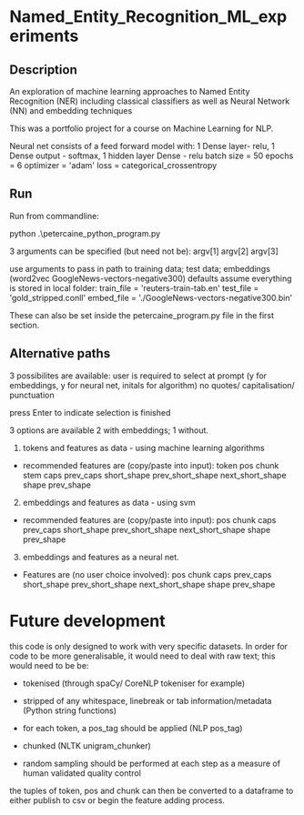 # Named_Entity_Recognition_ML_experiments

## Description
An exploration of machine learning approaches to Named Entity Recognition (NER) including classical classifiers as well as Neural Network (NN) and embedding techniques

This was a portfolio project for a course on Machine Learning for NLP. 


Neural net consists of a feed forward model with:
1 Dense layer- relu, 1 Dense output - softmax, 1 hidden layer Dense - relu
batch size = 50
epochs = 6
optimizer = 'adam'
loss = categorical_crossentropy


## Run
Run from commandline: 

python .\petercaine_python_program.py 

3 arguments can be specified (but need not be): argv[1] argv[2] argv[3]

use arguments to pass in path to training data; test data; embeddings (word2vec GoogleNews-vectors-negative300)
defaults assume everything is stored in local folder:
train_file = 'reuters-train-tab.en'
test_file = 'gold_stripped.conll'
embed_file = './GoogleNews-vectors-negative300.bin'

These can also be set inside the petercaine_program.py file in the first section.

## Alternative paths

3 possibilites are available:
user is required to select at prompt (y for embeddings, y for neural net, initals for algorithm)
no quotes/ capitalisation/ punctuation

press Enter to indicate selection is finished

3 options are available 2 with embeddings; 1 without.

1) tokens and features as data - using machine learning algorithms
- recommended features are (copy/paste into input):
token pos chunk stem caps prev_caps short_shape prev_short_shape next_short_shape shape prev_shape

2) embeddings and features as data - using svm
- recommended features are (copy/paste into input):
pos chunk caps prev_caps short_shape prev_short_shape next_short_shape shape prev_shape

3) embeddings and features as a neural net.
- Features are (no user choice involved):
pos chunk caps prev_caps short_shape prev_short_shape next_short_shape shape prev_shape


# Future development
this code is only designed to work with very specific datasets. In order for code to be more generalisable, it would need to deal with raw text; this would need to be be:
- tokenised (through spaCy/ CoreNLP tokeniser for example)
- stripped of any whitespace, linebreak or tab information/metadata (Python string functions)
- for each token, a pos_tag should be applied (NLP pos_tag) 
- chunked (NLTK unigram_chunker)

- random sampling should be performed at each step as a measure of human validated quality control

the tuples of token, pos and chunk can then be converted to a dataframe to either publish to csv or begin the feature adding process. 
